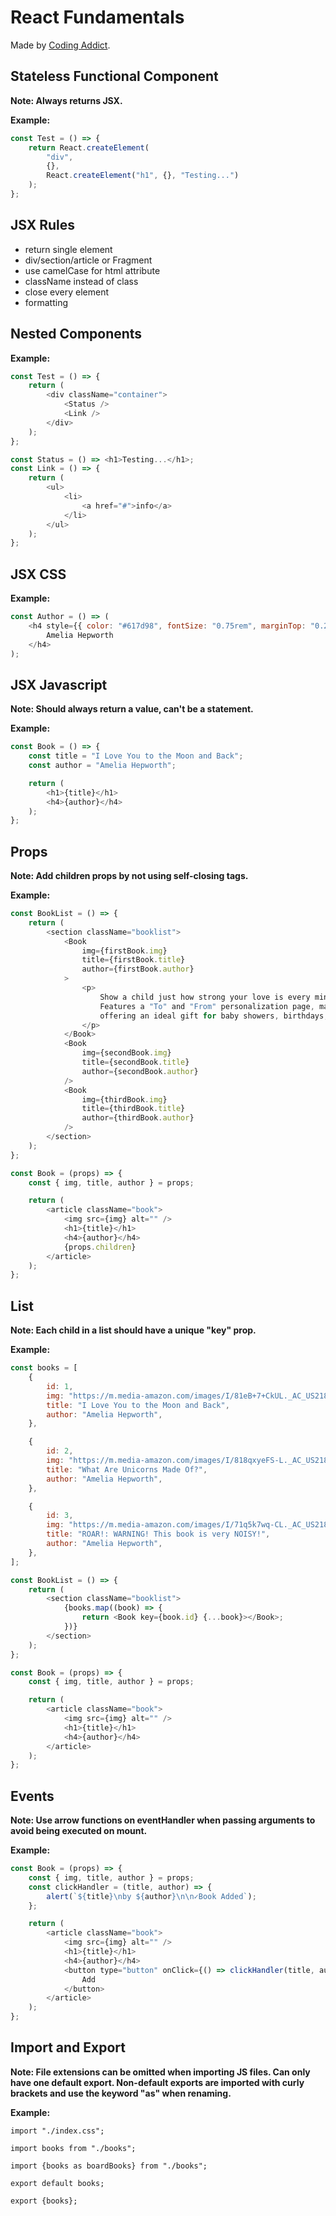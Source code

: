 # React Fundamentals

Made by [Coding Addict](https://www.youtube.com/channel/UCMZFwxv5l-XtKi693qMJptA).

## Stateless Functional Component

**Note: Always returns JSX.**

**Example:**

```javascript
const Test = () => {
	return React.createElement(
		"div",
		{},
		React.createElement("h1", {}, "Testing...")
	);
};
```

## JSX Rules

- return single element
- div/section/article or Fragment
- use camelCase for html attribute
- className instead of class
- close every element
- formatting

## Nested Components

**Example:**

```javascript
const Test = () => {
	return (
		<div className="container">
			<Status />
			<Link />
		</div>
	);
};

const Status = () => <h1>Testing...</h1>;
const Link = () => {
	return (
		<ul>
			<li>
				<a href="#">info</a>
			</li>
		</ul>
	);
};
```

## JSX CSS

**Example:**

```javascript
const Author = () => (
	<h4 style={{ color: "#617d98", fontSize: "0.75rem", marginTop: "0.25rem" }}>
		Amelia Hepworth
	</h4>
);
```

## JSX Javascript

**Note: Should always return a value, can't be a statement.**

**Example:**

```javascript
const Book = () => {
	const title = "I Love You to the Moon and Back";
	const author = "Amelia Hepworth";

	return (
		<h1>{title}</h1>
		<h4>{author}</h4>
	);
};
```

## Props

**Note: Add children props by not using self-closing tags.**

**Example:**

```javascript
const BookList = () => {
	return (
		<section className="booklist">
			<Book
				img={firstBook.img}
				title={firstBook.title}
				author={firstBook.author}
			>
				<p>
					Show a child just how strong your love is every minute of the day!
					Features a "To" and "From" personalization page, making this sweet
					offering an ideal gift for baby showers, birthdays, and new parents.
				</p>
			</Book>
			<Book
				img={secondBook.img}
				title={secondBook.title}
				author={secondBook.author}
			/>
			<Book
				img={thirdBook.img}
				title={thirdBook.title}
				author={thirdBook.author}
			/>
		</section>
	);
};

const Book = (props) => {
	const { img, title, author } = props;

	return (
		<article className="book">
			<img src={img} alt="" />
			<h1>{title}</h1>
			<h4>{author}</h4>
			{props.children}
		</article>
	);
};
```

## List

**Note: Each child in a list should have a unique "key" prop.**

**Example:**

```javascript
const books = [
	{
		id: 1,
		img: "https://m.media-amazon.com/images/I/81eB+7+CkUL._AC_US218_..jpg",
		title: "I Love You to the Moon and Back",
		author: "Amelia Hepworth",
	},

	{
		id: 2,
		img: "https://m.media-amazon.com/images/I/818qxyeFS-L._AC_US218_..jpg",
		title: "What Are Unicorns Made Of?",
		author: "Amelia Hepworth",
	},

	{
		id: 3,
		img: "https://m.media-amazon.com/images/I/71q5k7wq-CL._AC_US218_..jpg",
		title: "ROAR!: WARNING! This book is very NOISY!",
		author: "Amelia Hepworth",
	},
];

const BookList = () => {
	return (
		<section className="booklist">
			{books.map((book) => {
				return <Book key={book.id} {...book}></Book>;
			})}
		</section>
	);
};

const Book = (props) => {
	const { img, title, author } = props;

	return (
		<article className="book">
			<img src={img} alt="" />
			<h1>{title}</h1>
			<h4>{author}</h4>
		</article>
	);
};
```

## Events

**Note: Use arrow functions on eventHandler when passing arguments to avoid being executed on mount.**

**Example:**

```javascript
const Book = (props) => {
	const { img, title, author } = props;
	const clickHandler = (title, author) => {
		alert(`${title}\nby ${author}\n\n✓Book Added`);
	};

	return (
		<article className="book">
			<img src={img} alt="" />
			<h1>{title}</h1>
			<h4>{author}</h4>
			<button type="button" onClick={() => clickHandler(title, author)}>
				Add
			</button>
		</article>
	);
};
```

## Import and Export

**Note: File extensions can be omitted when importing JS files. Can only have one default export. Non-default exports are imported with curly brackets and use the keyword "as" when renaming.**

**Example:**

`import "./index.css";`

`import books from "./books";`

`import {books as boardBooks} from "./books";`

`export default books;`

`export {books};`
